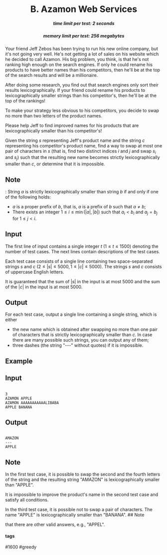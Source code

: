 <h1 style='text-align: center;'> B. Azamon Web Services</h1>

<h5 style='text-align: center;'>time limit per test: 2 seconds</h5>
<h5 style='text-align: center;'>memory limit per test: 256 megabytes</h5>

Your friend Jeff Zebos has been trying to run his new online company, but it's not going very well. He's not getting a lot of sales on his website which he decided to call Azamon. His big problem, you think, is that he's not ranking high enough on the search engines. If only he could rename his products to have better names than his competitors, then he'll be at the top of the search results and will be a millionaire.

After doing some research, you find out that search engines only sort their results lexicographically. If your friend could rename his products to lexicographically smaller strings than his competitor's, then he'll be at the top of the rankings!

To make your strategy less obvious to his competitors, you decide to swap no more than two letters of the product names.

Please help Jeff to find improved names for his products that are lexicographically smaller than his competitor's!

Given the string $s$ representing Jeff's product name and the string $c$ representing his competitor's product name, find a way to swap at most one pair of characters in $s$ (that is, find two distinct indices $i$ and $j$ and swap $s_i$ and $s_j$) such that the resulting new name becomes strictly lexicographically smaller than $c$, or determine that it is impossible.

## Note

: String $a$ is strictly lexicographically smaller than string $b$ if and only if one of the following holds:

* $a$ is a proper prefix of $b$, that is, $a$ is a prefix of $b$ such that $a \neq b$;
* There exists an integer $1 \le i \le \min{(|a|, |b|)}$ such that $a_i < b_i$ and $a_j = b_j$ for $1 \le j < i$.
## Input

The first line of input contains a single integer $t$ ($1 \le t \le 1500$) denoting the number of test cases. The next lines contain descriptions of the test cases.

Each test case consists of a single line containing two space-separated strings $s$ and $c$ ($2 \le |s| \le 5000, 1 \le |c| \le 5000$). The strings $s$ and $c$ consists of uppercase English letters.

It is guaranteed that the sum of $|s|$ in the input is at most $5000$ and the sum of the $|c|$ in the input is at most $5000$.

## Output

For each test case, output a single line containing a single string, which is either

* the new name which is obtained after swapping no more than one pair of characters that is strictly lexicographically smaller than $c$. In case there are many possible such strings, you can output any of them;
* three dashes (the string "---" without quotes) if it is impossible.
## Example

## Input


```

3
AZAMON APPLE
AZAMON AAAAAAAAAAALIBABA
APPLE BANANA

```
## Output


```

AMAZON
---
APPLE

```
## Note

In the first test case, it is possible to swap the second and the fourth letters of the string and the resulting string "AMAZON" is lexicographically smaller than "APPLE".

It is impossible to improve the product's name in the second test case and satisfy all conditions.

In the third test case, it is possible not to swap a pair of characters. The name "APPLE" is lexicographically smaller than "BANANA". ## Note

 that there are other valid answers, e.g., "APPEL". 



#### tags 

#1600 #greedy 